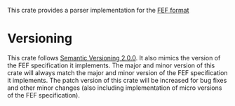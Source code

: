 This crate provides a parser implementation for the [FEF format](https://github.com/jiricekcz/fef-specification)

# Versioning

This crate follows [Semantic Versioning 2.0.0](https://semver.org/). It also mimics the version of the FEF specification it implements.
The major and minor version of this crate will always match the major and minor version of the FEF specification it implements.
The patch version of this crate will be increased for bug fixes and other minor changes (also including implementation of micro versions of the FEF specification).